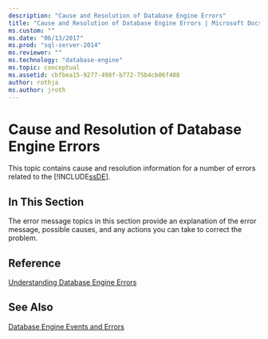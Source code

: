 ```yaml
---
description: "Cause and Resolution of Database Engine Errors"
title: "Cause and Resolution of Database Engine Errors | Microsoft Docs"
ms.custom: ""
ms.date: "06/13/2017"
ms.prod: "sql-server-2014"
ms.reviewer: ""
ms.technology: "database-engine"
ms.topic: conceptual
ms.assetid: cbfbea15-9277-498f-b772-75b4cb06f408
author: rothja
ms.author: jroth
---
```

# Cause and Resolution of Database Engine Errors
  This topic contains cause and resolution information for a number of errors related to the [!INCLUDE[ssDE](../includes/ssde-md.md)].  
  
## In This Section  
 The error message topics in this section provide an explanation of the error message, possible causes, and any actions you can take to correct the problem.  
  
## Reference  
 [Understanding Database Engine Errors](../relational-databases/native-client-ole-db-errors/errors.md)  
  
## See Also  
 [Database Engine Events and Errors](../relational-databases/errors-events/database-engine-events-and-errors.md)  
  
  
